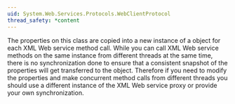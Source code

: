 ```yaml
---
uid: System.Web.Services.Protocols.WebClientProtocol
thread_safety: *content
---
```


The properties on this class are copied into a new instance of a <xref href="System.Net.WebRequest"></xref> object for each XML Web service method call. While you can call XML Web service methods on the same <xref href="System.Web.Services.Protocols.WebClientProtocol"></xref> instance from different threads at the same time, there is no synchronization done to ensure that a consistent snapshot of the properties will get transferred to the <xref href="System.Net.WebRequest"></xref> object. Therefore if you need to modify the properties and make concurrent method calls from different threads you should use a different instance of the XML Web service proxy or provide your own synchronization.


